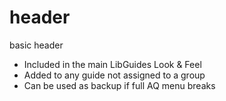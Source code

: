 # header

basic header
- Included in the main LibGuides Look & Feel
- Added to any guide not assigned to a group
- Can be used as backup if full AQ menu breaks
